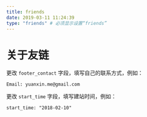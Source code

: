 ```yaml
---
title: friends
date: 2019-03-11 11:24:39
type: "friends" # 必须显示设置“friends”
---
```

# 关于友链
更改 `footer_contact` 字段，填写自己的联系方式，例如：
```
Email: yuanxin.me@gmail.com
```
更改 `start_time` 字段，填写建站时间，例如：
```
start_time: "2018-02-10"
```